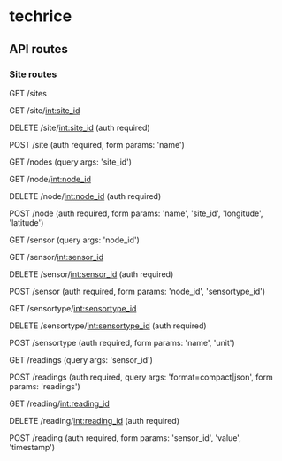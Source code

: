 # techrice

## API routes

### Site routes
GET /sites

GET /site/<int:site_id>

DELETE /site/<int:site_id> (auth required)

POST /site (auth required, form params: 'name')

GET /nodes (query args: 'site_id')

GET /node/<int:node_id>

DELETE /node/<int:node_id> (auth required)

POST /node (auth required, form params: 'name', 'site_id', 'longitude', 'latitude')

GET /sensor (query args: 'node_id')

GET /sensor/<int:sensor_id>

DELETE /sensor/<int:sensor_id> (auth required)

POST /sensor (auth required, form params: 'node_id', 'sensortype_id')

GET /sensortype/<int:sensortype_id>

DELETE /sensortype/<int:sensortype_id> (auth required)

POST /sensortype (auth required, form params: 'name', 'unit')

GET /readings (query args: 'sensor_id')

POST /readings (auth required, query args: 'format=compact|json', form params: 'readings')

GET /reading/<int:reading_id>

DELETE /reading/<int:reading_id> (auth required)

POST /reading (auth required, form params: 'sensor_id', 'value', 'timestamp')

